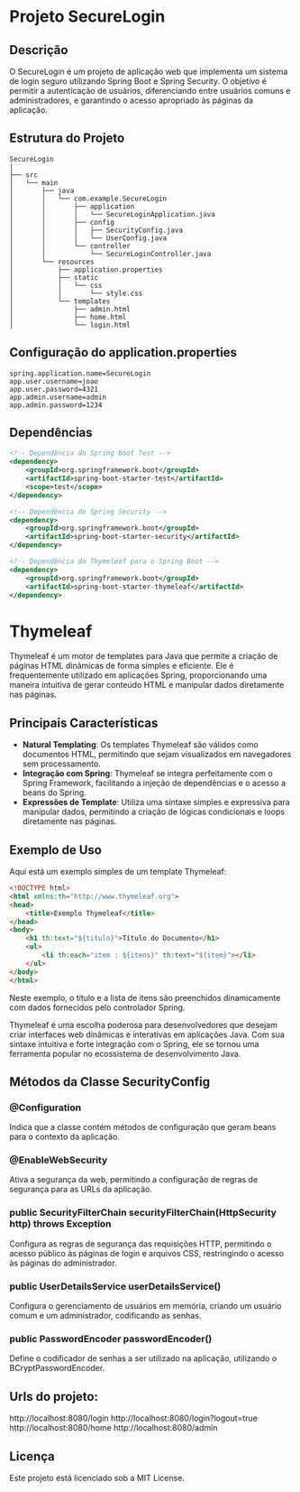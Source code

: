 # Projeto SecureLogin

## Descrição
O SecureLogin é um projeto de aplicação web que implementa um sistema de login seguro utilizando Spring Boot e Spring Security. O objetivo é permitir a autenticação de usuários, diferenciando entre usuários comuns e administradores, e garantindo o acesso apropriado às páginas da aplicação.

## Estrutura do Projeto

```
SecureLogin
│
├── src
│   └── main
│       ├── java
│       │   └── com.example.SecureLogin
│       │       ├── application
│       │       │   └── SecureLoginApplication.java
│       │       ├── config
│       │       │   ├── SecurityConfig.java
│       │       │   └── UserConfig.java
│       │       └── controller
│       │           └── SecureLoginController.java
│       └── resources
│           ├── application.properties
│           ├── static
│           │   └── css
│           │       └── style.css
│           └── templates
│               ├── admin.html
│               ├── home.html
│               └── login.html
```

## Configuração do application.properties

```properties
spring.application.name=SecureLogin
app.user.username=joao
app.user.password=4321
app.admin.username=admin
app.admin.password=1234
```

## Dependências
```xml
<!-- Dependência do Spring Boot Test -->
<dependency>
    <groupId>org.springframework.boot</groupId>
    <artifactId>spring-boot-starter-test</artifactId>
    <scope>test</scope>
</dependency>

<!-- Dependência do Spring Security -->
<dependency>
    <groupId>org.springframework.boot</groupId>
    <artifactId>spring-boot-starter-security</artifactId>
</dependency>

<!-- Dependência do Thymeleaf para o Spring Boot -->
<dependency>
    <groupId>org.springframework.boot</groupId>
    <artifactId>spring-boot-starter-thymeleaf</artifactId>
</dependency>
```

# Thymeleaf

Thymeleaf é um motor de templates para Java que permite a criação de páginas HTML dinâmicas de forma simples e eficiente. Ele é frequentemente utilizado em aplicações Spring, proporcionando uma maneira intuitiva de gerar conteúdo HTML e manipular dados diretamente nas páginas.

## Principais Características

- **Natural Templating**: Os templates Thymeleaf são válidos como documentos HTML, permitindo que sejam visualizados em navegadores sem processamento.
- **Integração com Spring**: Thymeleaf se integra perfeitamente com o Spring Framework, facilitando a injeção de dependências e o acesso a beans do Spring.
- **Expressões de Template**: Utiliza uma sintaxe simples e expressiva para manipular dados, permitindo a criação de lógicas condicionais e loops diretamente nas páginas.

## Exemplo de Uso

Aqui está um exemplo simples de um template Thymeleaf:

```html
<!DOCTYPE html>
<html xmlns:th="http://www.thymeleaf.org">
<head>
    <title>Exemplo Thymeleaf</title>
</head>
<body>
    <h1 th:text="${titulo}">Título do Documento</h1>
    <ul>
        <li th:each="item : ${itens}" th:text="${item}"></li>
    </ul>
</body>
</html>
```

Neste exemplo, o título e a lista de itens são preenchidos dinamicamente com dados fornecidos pelo controlador Spring.

Thymeleaf é uma escolha poderosa para desenvolvedores que desejam criar interfaces web dinâmicas e interativas em aplicações Java. Com sua sintaxe intuitiva e forte integração com o Spring, ele se tornou uma ferramenta popular no ecossistema de desenvolvimento Java.

## Métodos da Classe SecurityConfig

### @Configuration
Indica que a classe contém métodos de configuração que geram beans para o contexto da aplicação.

### @EnableWebSecurity
Ativa a segurança da web, permitindo a configuração de regras de segurança para as URLs da aplicação.

### public SecurityFilterChain securityFilterChain(HttpSecurity http) throws Exception
Configura as regras de segurança das requisições HTTP, permitindo o acesso público às páginas de login e arquivos CSS, restringindo o acesso às páginas do administrador.

### public UserDetailsService userDetailsService()
Configura o gerenciamento de usuários em memória, criando um usuário comum e um administrador, codificando as senhas.

### public PasswordEncoder passwordEncoder()
Define o codificador de senhas a ser utilizado na aplicação, utilizando o BCryptPasswordEncoder.

## Urls do projeto:
http://localhost:8080/login
http://localhost:8080/login?logout=true
http://localhost:8080/home
http://localhost:8080/admin

## Licença
Este projeto está licenciado sob a MIT License.
